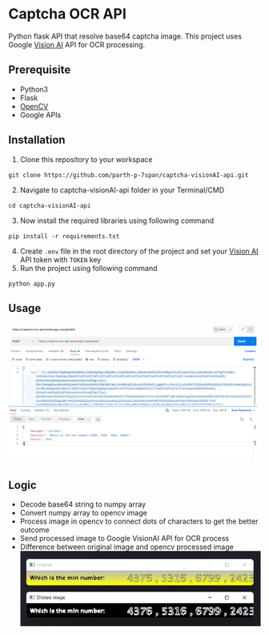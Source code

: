 # Captcha OCR API
Python flask API that resolve base64 captcha image. This project uses Google [Vision AI](https://cloud.google.com/vision) API for OCR processing.


## Prerequisite

- Python3
- Flask
- [OpenCV](https://docs.opencv.org/4.x/d6/d00/tutorial_py_root.html)
- Google APIs

## Installation
1. Clone this repository to your workspace
```shell
git clone https://github.com/parth-p-7span/captcha-visionAI-api.git
```
2. Navigate to captcha-visionAI-api folder in your Terminal/CMD
```shell
cd captcha-visionAI-api
```
3. Now install the required libraries using following command
```shell
pip install -r requirements.txt
```
4. Create `.env` file in the root directory of the project and set your [Vision AI](https://cloud.google.com/vision) API token with `TOKEN` key
5. Run the project using following command
```shell
python app.py
```

## Usage
![](ss.png)

## Logic
- Decode base64 string to numpy array
- Convert numpy array to opencv image
- Process image in opencv to connect dots of characters to get the better outcome
- Send processed image to Google VisionAI API for OCR process
- Difference between original image and opencv processed image
![](processed_img.png)
